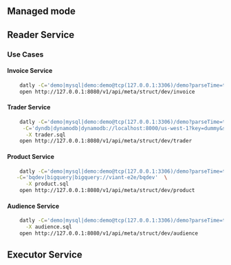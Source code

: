## Managed mode



## Reader Service

### Use Cases

#### Invoice Service

```bash
    datly -C='demo|mysql|demo:demo@tcp(127.0.0.1:3306)/demo?parseTime=true' -X invoice.sql
    open http://127.0.0.1:8080/v1/api/meta/struct/dev/invoice    
```


#### Trader Service
```bash
    datly -C='demo|mysql|demo:demo@tcp(127.0.0.1:3306)/demo?parseTime=true' \
     -C='dyndb|dynamodb|dynamodb://localhost:8000/us-west-1?key=dummy&secret=dummy' \
      -X trader.sql
    open http://127.0.0.1:8080/v1/api/meta/struct/dev/trader    
```

#### Product Service

```bash
    datly -C='demo|mysql|demo:demo@tcp(127.0.0.1:3306)/demo?parseTime=true' \
   -C='bqdev|bigquery|bigquery://viant-e2e/bqdev'  \
      -X product.sql
    open http://127.0.0.1:8080/v1/api/meta/struct/dev/product    
```

#### Audience Service

```bash
    datly -C='demo|mysql|demo:demo@tcp(127.0.0.1:3306)/demo?parseTime=true' \
      -X audience.sql
    open http://127.0.0.1:8080/v1/api/meta/struct/dev/audience    
```


## Executor Service

